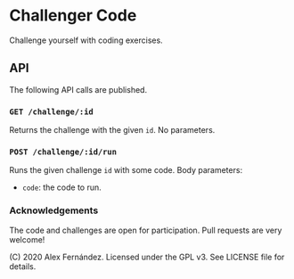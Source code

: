 # Challenger Code

Challenge yourself with coding exercises.

## API

The following API calls are published.

### `GET /challenge/:id`

Returns the challenge with the given `id`.
No parameters.

### `POST /challenge/:id/run`

Runs the given challenge `id` with some code.
Body parameters:

* `code`: the code to run.

### Acknowledgements

The code and challenges are open for participation.
Pull requests are very welcome!

(C) 2020 Alex Fernández.
Licensed under the GPL v3.
See LICENSE file for details.

